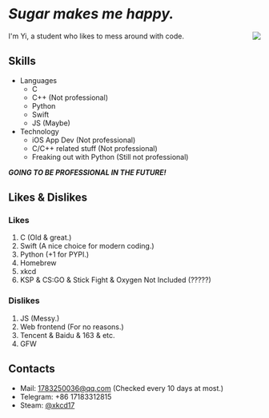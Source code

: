 # *Sugar makes me happy.*

<img align="right" src="https://github-readme-stats.vercel.app/api?username=xiaoyu2006&show_icons=true&icon_color=0366d6&text_color=24292e&bg_color=ffffff&hide_title=false&count_private=true" />

I'm Yi, a student who likes to mess around with code.

## Skills

- Languages
  - C
  - C++ (Not professional)
  - Python
  - Swift
  - JS (Maybe)
- Technology
  - iOS App Dev (Not professional)
  - C/C++ related stuff (Not professional)
  - Freaking out with Python (Still not professional)

***GOING TO BE PROFESSIONAL IN THE FUTURE!***

## Likes & Dislikes

### Likes
1. C (Old & great.)
2. Swift (A nice choice for modern coding.)
3. Python (+1 for PYPI.)
4. Homebrew
5. xkcd
6. KSP & CS:GO & Stick Fight & Oxygen Not Included (?????)

### Dislikes
1. JS (Messy.)
2. Web frontend (For no reasons.)
3. Tencent & Baidu & 163 & etc.
4. GFW

## Contacts
- Mail: [1783250036@qq.com](mailto:1783250036@qq.com) (Checked every 10 days at most.)
- Telegram: +86 17183312815
- Steam: [@xkcd17](https://steamcommunity.com/profiles/76561199021640412/)
